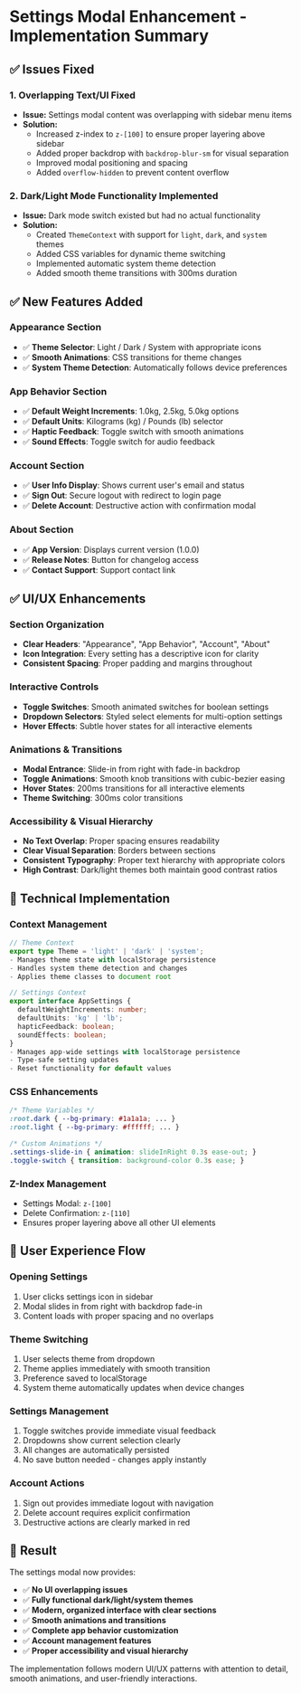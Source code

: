 # Settings Modal Enhancement - Implementation Summary

## ✅ **Issues Fixed**

### 1. **Overlapping Text/UI Fixed**
- **Issue:** Settings modal content was overlapping with sidebar menu items
- **Solution:** 
  - Increased z-index to `z-[100]` to ensure proper layering above sidebar
  - Added proper backdrop with `backdrop-blur-sm` for visual separation
  - Improved modal positioning and spacing
  - Added `overflow-hidden` to prevent content overflow

### 2. **Dark/Light Mode Functionality Implemented**
- **Issue:** Dark mode switch existed but had no actual functionality
- **Solution:**
  - Created `ThemeContext` with support for `light`, `dark`, and `system` themes
  - Added CSS variables for dynamic theme switching
  - Implemented automatic system theme detection
  - Added smooth theme transitions with 300ms duration

## ✅ **New Features Added**

### **Appearance Section**
- ✅ **Theme Selector**: Light / Dark / System with appropriate icons
- ✅ **Smooth Animations**: CSS transitions for theme changes
- ✅ **System Theme Detection**: Automatically follows device preferences

### **App Behavior Section**
- ✅ **Default Weight Increments**: 1.0kg, 2.5kg, 5.0kg options
- ✅ **Default Units**: Kilograms (kg) / Pounds (lb) selector
- ✅ **Haptic Feedback**: Toggle switch with smooth animations
- ✅ **Sound Effects**: Toggle switch for audio feedback

### **Account Section**
- ✅ **User Info Display**: Shows current user's email and status
- ✅ **Sign Out**: Secure logout with redirect to login page
- ✅ **Delete Account**: Destructive action with confirmation modal

### **About Section**
- ✅ **App Version**: Displays current version (1.0.0)
- ✅ **Release Notes**: Button for changelog access
- ✅ **Contact Support**: Support contact link

## ✅ **UI/UX Enhancements**

### **Section Organization**
- **Clear Headers**: "Appearance", "App Behavior", "Account", "About"
- **Icon Integration**: Every setting has a descriptive icon for clarity
- **Consistent Spacing**: Proper padding and margins throughout

### **Interactive Controls**
- **Toggle Switches**: Smooth animated switches for boolean settings
- **Dropdown Selectors**: Styled select elements for multi-option settings
- **Hover Effects**: Subtle hover states for all interactive elements

### **Animations & Transitions**
- **Modal Entrance**: Slide-in from right with fade-in backdrop
- **Toggle Animations**: Smooth knob transitions with cubic-bezier easing
- **Hover States**: 200ms transitions for all interactive elements
- **Theme Switching**: 300ms color transitions

### **Accessibility & Visual Hierarchy**
- **No Text Overlap**: Proper spacing ensures readability
- **Clear Visual Separation**: Borders between sections
- **Consistent Typography**: Proper text hierarchy with appropriate colors
- **High Contrast**: Dark/light themes both maintain good contrast ratios

## 🔧 **Technical Implementation**

### **Context Management**
```typescript
// Theme Context
export type Theme = 'light' | 'dark' | 'system';
- Manages theme state with localStorage persistence
- Handles system theme detection and changes
- Applies theme classes to document root

// Settings Context  
export interface AppSettings {
  defaultWeightIncrements: number;
  defaultUnits: 'kg' | 'lb';
  hapticFeedback: boolean;
  soundEffects: boolean;
}
- Manages app-wide settings with localStorage persistence
- Type-safe setting updates
- Reset functionality for default values
```

### **CSS Enhancements**
```css
/* Theme Variables */
:root.dark { --bg-primary: #1a1a1a; ... }
:root.light { --bg-primary: #ffffff; ... }

/* Custom Animations */
.settings-slide-in { animation: slideInRight 0.3s ease-out; }
.toggle-switch { transition: background-color 0.3s ease; }
```

### **Z-Index Management**
- Settings Modal: `z-[100]`
- Delete Confirmation: `z-[110]`
- Ensures proper layering above all other UI elements

## 📱 **User Experience Flow**

### **Opening Settings**
1. User clicks settings icon in sidebar
2. Modal slides in from right with backdrop fade-in
3. Content loads with proper spacing and no overlaps

### **Theme Switching**
1. User selects theme from dropdown
2. Theme applies immediately with smooth transition
3. Preference saved to localStorage
4. System theme automatically updates when device changes

### **Settings Management**
1. Toggle switches provide immediate visual feedback
2. Dropdowns show current selection clearly
3. All changes are automatically persisted
4. No save button needed - changes apply instantly

### **Account Actions**
1. Sign out provides immediate logout with navigation
2. Delete account requires explicit confirmation
3. Destructive actions are clearly marked in red

## 🎯 **Result**

The settings modal now provides:
- ✅ **No UI overlapping issues**
- ✅ **Fully functional dark/light/system themes**
- ✅ **Modern, organized interface with clear sections**
- ✅ **Smooth animations and transitions**
- ✅ **Complete app behavior customization**
- ✅ **Account management features**
- ✅ **Proper accessibility and visual hierarchy**

The implementation follows modern UI/UX patterns with attention to detail, smooth animations, and user-friendly interactions.
